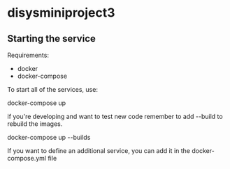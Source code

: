 # disysminiproject3

## Starting the service

Requirements:
- docker
- docker-compose

To start all of the services, use: 

docker-compose up

if you're developing and want to test new code remember to add --build to rebuild the images.

docker-compose up --builds

If you want to define an additional service, you can add it in the docker-compose.yml file

